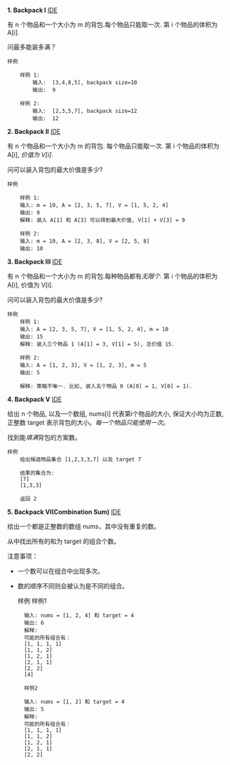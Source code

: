 **1. Backpack I** [IDE](https://www.lintcode.com/problem/backpack/description)

有 n 个物品和一个大小为 m 的背包.每个物品只能取一次. 第 i 个物品的体积为 A[i].

问最多能装多满？

	样例
	
		样例 1:
			输入:  [3,4,8,5], backpack size=10
			输出:  9
			
		样例 2:
			输入:  [2,3,5,7], backpack size=12
			输出:  12
	
**2. Backpack II** [IDE](https://www.lintcode.com/problem/backpack-ii/description)

有 n 个物品和一个大小为 m 的背包. 每个物品只能取一次. 第 i 个物品的体积为 A\[i], *价值为 V[i]*.

问可以装入背包的最大价值是多少?

	样例
	
		样例 1:
		输入: m = 10, A = [2, 3, 5, 7], V = [1, 5, 2, 4]
		输出: 9
		解释: 装入 A[1] 和 A[3] 可以得到最大价值, V[1] + V[3] = 9 
		
		样例 2:
		输入: m = 10, A = [2, 3, 8], V = [2, 5, 8]
		输出: 10
		



**3. Backpack III**    [IDE](https://www.lintcode.com/problem/backpack-iii/description)

有 n 个物品和一个大小为 m 的背包.每种物品都有*无限个*. 第 i 个物品的体积为 A[i], 价值为 V[i].

问可以装入背包的最大价值是多少?


	样例
		样例 1:
		输入: A = [2, 3, 5, 7], V = [1, 5, 2, 4], m = 10
		输出: 15
		解释: 装入三个物品 1 (A[1] = 3, V[1] = 5), 总价值 15.
		
		样例 2:
		输入: A = [1, 2, 3], V = [1, 2, 3], m = 5
		输出: 5
		
		解释: 策略不唯一. 比如, 装入五个物品 0 (A[0] = 1, V[0] = 1).

**4. Backpack V** [IDE](https://www.lintcode.com/problem/backpack-v/description)

给出 n 个物品, 以及一个数组, nums[i] 代表第i个物品的大小, 保证大小均为正数, 正整数 target 表示背包的大小。*每一个物品只能使用一次*。

找到能*填满*背包的方案数。

	样例
		给出候选物品集合 [1,2,3,3,7] 以及 target 7

		结果的集合为:
		[7]
		[1,3,3]
		
		返回 2


**5. Backpack VI(Combination Sum)** [IDE](https://www.lintcode.com/problem/combination-sum-iv/description)

给出一个都是正整数的数组 nums，其中没有重复的数。

从中找出所有的和为 target 的组合个数。

注意事项：

- 一个数可以在组合中出现多次。

- 数的顺序不同则会被认为是不同的组合。

	样例
		样例1

		输入: nums = [1, 2, 4] 和 target = 4
		输出: 6
		解释:
		可能的所有组合有：
		[1, 1, 1, 1]
		[1, 1, 2]
		[1, 2, 1]
		[2, 1, 1]
		[2, 2]
		[4]
		
		样例2

		输入: nums = [1, 2] 和 target = 4
		输出: 5
		解释:
		可能的所有组合有：
		[1, 1, 1, 1]
		[1, 1, 2]
		[1, 2, 1]
		[2, 1, 1]
		[2, 2]

